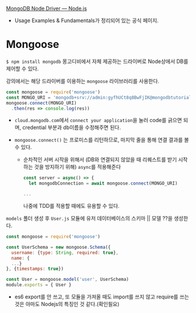 [MongoDB Node Driver — Node.js](https://docs.mongodb.com/drivers/node/current/)

- Usage Examples & Fundamentals가 정리되어 있는 공식 페이지.



# Mongoose

`$ npm install mongodb` 몽고디비에서 자체 제공하는 드라이버로 Node상에서 DB를 제어할 수 있다.

강의에서는 해당 드라이버를 이용하는 `mongoose` 라이브러리를 사용한다.

```js
const mongoose = require('mongoose')
const MONGO_URI = 'mongodb+srv://admin:gyfhUCt8q8BwFjIK@mongodbtutorial.wuvui.mongodb.net/BlogService?retryWrites=true&w=majority'
mongoose.connect(MONGO_URI)
  .then(res => console.log(res))
```

- `cloud.mongodb.com`에서 `connect your application`을 눌러 code를 긁으면 되며, credential 부분과 db이름을 수정해주면 된다.

- `mongoose.connect()` 는 프로미스를 리턴하므로, 마지막 줄을 통해 연결 결과를 볼 수 있다.

  - 순차적인 서버 시작을 위해서 (DB와 연결되지 않았을 때 리퀘스트를 받기 시작하는 것을 방지하기 위해) `async`를 적용해준다

    ```js
    const server = async() => {
      let mongodbConnection = await mongoose.connect(MONGO_URI)
    
    ...
    ```

    나중에 TDD를 적용할 때에도 유용할 수 있다.



`models` 폴더 생성 후 `User.js` 모듈에 유저 데이터베이스의 스키마 || 모델 ??을 생성한다.

```js
const mongoose = require('mongoose')

const UserSchema = new mongoose.Schema({
  username: {type: String, required: true},
  name: {
  ...}
}, {timestamps: true})

const User = mongoose.model('user', UserSchema)
module.exports = { User }
```

- es6 export를 안 쓰고, 또 모듈을 가져올 때도 import를 쓰지 않고 require를 쓰는 것은 아마도 Nodejs의 특징인 것 같다.(확인필요)

